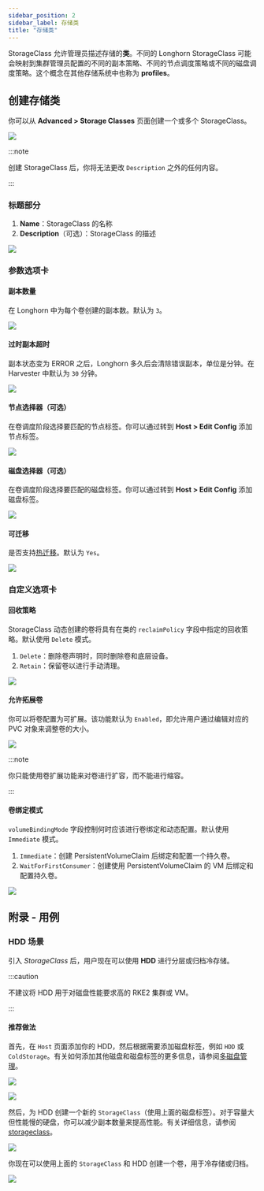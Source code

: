 ```yaml
---
sidebar_position: 2
sidebar_label: 存储类
title: "存储类"
---
```


StorageClass 允许管理员描述存储的**类**。不同的 Longhorn StorageClass 可能会映射到集群管理员配置的不同的副本策略、不同的节点调度策略或不同的磁盘调度策略。这个概念在其他存储系统中也称为 **profiles**。

## 创建存储类
你可以从 **Advanced > Storage Classes** 页面创建一个或多个 StorageClass。

![](/img/v1.1/storageclass/create_storageclasses_entry.png)

:::note

创建 StorageClass 后，你将无法更改 `Description` 之外的任何内容。

:::

### 标题部分
1. **Name**：StorageClass 的名称
1. **Description**（可选）：StorageClass 的描述

![](/img/v1.1/storageclass/create_storageclasses_header_sections.png)

### 参数选项卡

#### 副本数量

在 Longhorn 中为每个卷创建的副本数。默认为 `3`。

![](/img/v1.1/storageclass/create_storageclasses_replicas.png)

#### 过时副本超时

副本状态变为 ERROR 之后，Longhorn 多久后会清除错误副本，单位是分钟。在 Harvester 中默认为 `30` 分钟。

![](/img/v1.1/storageclass/create_storageclasses_stale_timeout.png)

#### 节点选择器（可选）

在卷调度阶段选择要匹配的节点标签。你可以通过转到 **Host > Edit Config** 添加节点标签。

![](/img/v1.1/storageclass/create_storageclasses_node_selector.png)

#### 磁盘选择器（可选）

在卷调度阶段选择要匹配的磁盘标签。你可以通过转到 **Host > Edit Config** 添加磁盘标签。

![](/img/v1.1/storageclass/create_storageclasses_disk_selector.png)

#### 可迁移

是否支持[热迁移](../vm/live-migration.md)。默认为 `Yes`。

![](/img/v1.1/storageclass/create_storageclasses_migratable.png)

### 自定义选项卡

#### 回收策略

StorageClass 动态创建的卷将具有在类的 `reclaimPolicy` 字段中指定的回收策略。默认使用 `Delete` 模式。

1. `Delete`：删除卷声明时，同时删除卷和底层设备。
2. `Retain`：保留卷以进行手动清理。

![](/img/v1.1/storageclass/customize_tab_reclaim_policy.png)

#### 允许拓展卷

你可以将卷配置为可扩展。该功能默认为 `Enabled`，即允许用户通过编辑对应的 PVC 对象来调整卷的大小。

![](/img/v1.1/storageclass/customize_tab_allow_vol_expansion.png)

:::note

你只能使用卷扩展功能来对卷进行扩容，而不能进行缩容。

:::

#### 卷绑定模式

`volumeBindingMode` 字段控制何时应该进行卷绑定和动态配置。默认使用 `Immediate` 模式。

1. `Immediate`：创建 PersistentVolumeClaim 后绑定和配置一个持久卷。
2. `WaitForFirstConsumer`：创建使用 PersistentVolumeClaim 的 VM 后绑定和配置持久卷。

![](/img/v1.1/storageclass/customize_tab_vol_binding_mode.png)


## 附录 - 用例

### HDD 场景

引入 *StorageClass* 后，用户现在可以使用 **HDD** 进行分层或归档冷存储。

:::caution

不建议将 HDD 用于对磁盘性能要求高的 RKE2 集群或 VM。

:::

#### 推荐做法

首先，在 `Host` 页面添加你的 HDD，然后根据需要添加磁盘标签，例如 `HDD` 或 `ColdStorage`。有关如何添加其他磁盘和磁盘标签的更多信息，请参阅[多磁盘管理](https://docs.harvesterhci.io/v1.1/host/#multi-disk-management)。

![](/img/v1.1/storageclass/add_hdd_on_host_page.png)

![](/img/v1.1/storageclass/add_tags.png)

然后，为 HDD 创建一个新的 `StorageClass`（使用上面的磁盘标签）。对于容量大但性能慢的硬盘，你可以减少副本数量来提高性能。有关详细信息，请参阅 [storageclass](https://docs.harvesterhci.io/v1.1/advanced/storageclass)。

![](/img/v1.1/storageclass/create_hdd_storageclass.png)

你现在可以使用上面的 `StorageClass` 和 HDD 创建一个卷，用于冷存储或归档。

![](/img/v1.1/storageclass/create_volume_hdd.png)